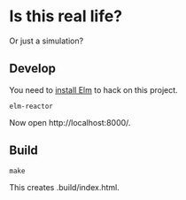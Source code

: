 # Is this real life?

Or just a simulation?

## Develop

You need to [install Elm](https://guide.elm-lang.org/install.html) to hack on this project.

```
elm-reactor
```

Now open http://localhost:8000/.

## Build

```
make
```

This creates .build/index.html.
